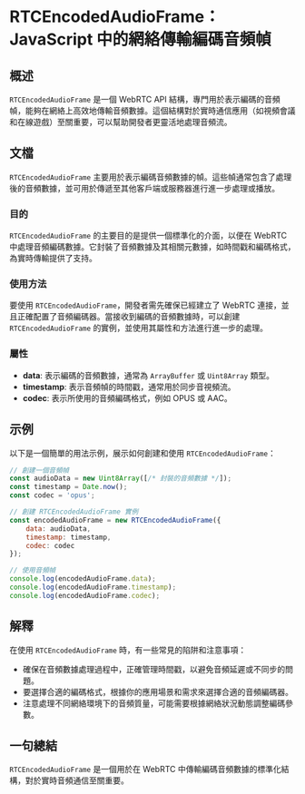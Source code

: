 <!--
Meta Description: # RTCEncodedAudioFrame：JavaScript 中的網絡傳輸編碼音頻幀 ## 概述 `RTCEncodedAudioFrame` 是一個 WebRTC API 結構，專門用於表示編碼的音頻幀，能夠在網絡上高效地傳輸音頻數據。這個結構對於實時通信應用（如視頻會議和在線遊戲）至關重要...
Meta Keywords: rtcencodedaudioframe, timestamp, codec, webrtc, const
-->

# RTCEncodedAudioFrame：JavaScript 中的網絡傳輸編碼音頻幀

## 概述
`RTCEncodedAudioFrame` 是一個 WebRTC API 結構，專門用於表示編碼的音頻幀，能夠在網絡上高效地傳輸音頻數據。這個結構對於實時通信應用（如視頻會議和在線遊戲）至關重要，可以幫助開發者更靈活地處理音頻流。

## 文檔
`RTCEncodedAudioFrame` 主要用於表示編碼音頻數據的幀。這些幀通常包含了處理後的音頻數據，並可用於傳遞至其他客戶端或服務器進行進一步處理或播放。

### 目的
`RTCEncodedAudioFrame` 的主要目的是提供一個標準化的介面，以便在 WebRTC 中處理音頻編碼數據。它封裝了音頻數據及其相關元數據，如時間戳和編碼格式，為實時傳輸提供了支持。

### 使用方法
要使用 `RTCEncodedAudioFrame`，開發者需先確保已經建立了 WebRTC 連接，並且正確配置了音頻編碼器。當接收到編碼的音頻數據時，可以創建 `RTCEncodedAudioFrame` 的實例，並使用其屬性和方法進行進一步的處理。

### 屬性
- **data**: 表示編碼的音頻數據，通常為 `ArrayBuffer` 或 `Uint8Array` 類型。
- **timestamp**: 表示音頻幀的時間戳，通常用於同步音視頻流。
- **codec**: 表示所使用的音頻編碼格式，例如 OPUS 或 AAC。

## 示例
以下是一個簡單的用法示例，展示如何創建和使用 `RTCEncodedAudioFrame`：

```javascript
// 創建一個音頻幀
const audioData = new Uint8Array([/* 封裝的音頻數據 */]);
const timestamp = Date.now();
const codec = 'opus';

// 創建 RTCEncodedAudioFrame 實例
const encodedAudioFrame = new RTCEncodedAudioFrame({
    data: audioData,
    timestamp: timestamp,
    codec: codec
});

// 使用音頻幀
console.log(encodedAudioFrame.data);
console.log(encodedAudioFrame.timestamp);
console.log(encodedAudioFrame.codec);
```

## 解釋
在使用 `RTCEncodedAudioFrame` 時，有一些常見的陷阱和注意事項：
- 確保在音頻數據處理過程中，正確管理時間戳，以避免音頻延遲或不同步的問題。
- 要選擇合適的編碼格式，根據你的應用場景和需求來選擇合適的音頻編碼器。
- 注意處理不同網絡環境下的音頻質量，可能需要根據網絡狀況動態調整編碼參數。

## 一句總結
`RTCEncodedAudioFrame` 是一個用於在 WebRTC 中傳輸編碼音頻數據的標準化結構，對於實時音頻通信至關重要。